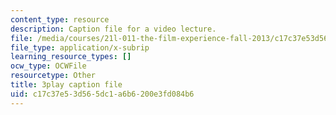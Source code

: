 ```yaml
---
content_type: resource
description: Caption file for a video lecture.
file: /media/courses/21l-011-the-film-experience-fall-2013/c17c37e53d565dc1a6b6200e3fd084b6_vpJba2qIXjs.vtt
file_type: application/x-subrip
learning_resource_types: []
ocw_type: OCWFile
resourcetype: Other
title: 3play caption file
uid: c17c37e5-3d56-5dc1-a6b6-200e3fd084b6
---
```

